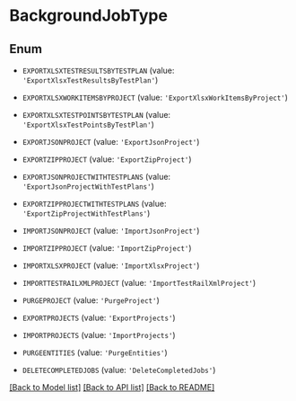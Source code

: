 # BackgroundJobType


## Enum

* `EXPORTXLSXTESTRESULTSBYTESTPLAN` (value: `'ExportXlsxTestResultsByTestPlan'`)

* `EXPORTXLSXWORKITEMSBYPROJECT` (value: `'ExportXlsxWorkItemsByProject'`)

* `EXPORTXLSXTESTPOINTSBYTESTPLAN` (value: `'ExportXlsxTestPointsByTestPlan'`)

* `EXPORTJSONPROJECT` (value: `'ExportJsonProject'`)

* `EXPORTZIPPROJECT` (value: `'ExportZipProject'`)

* `EXPORTJSONPROJECTWITHTESTPLANS` (value: `'ExportJsonProjectWithTestPlans'`)

* `EXPORTZIPPROJECTWITHTESTPLANS` (value: `'ExportZipProjectWithTestPlans'`)

* `IMPORTJSONPROJECT` (value: `'ImportJsonProject'`)

* `IMPORTZIPPROJECT` (value: `'ImportZipProject'`)

* `IMPORTXLSXPROJECT` (value: `'ImportXlsxProject'`)

* `IMPORTTESTRAILXMLPROJECT` (value: `'ImportTestRailXmlProject'`)

* `PURGEPROJECT` (value: `'PurgeProject'`)

* `EXPORTPROJECTS` (value: `'ExportProjects'`)

* `IMPORTPROJECTS` (value: `'ImportProjects'`)

* `PURGEENTITIES` (value: `'PurgeEntities'`)

* `DELETECOMPLETEDJOBS` (value: `'DeleteCompletedJobs'`)

[[Back to Model list]](../README.md#documentation-for-models) [[Back to API list]](../README.md#documentation-for-api-endpoints) [[Back to README]](../README.md)


